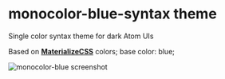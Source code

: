 # monocolor-blue-syntax theme

Single color syntax theme for dark Atom UIs

Based on [**MaterializeCSS**](http://materializecss.com/color.html) colors;
base color: blue;

![monocolor-blue screenshot](http://144.76.103.88/webforge_static/atom/monocolor-red.jpg)

